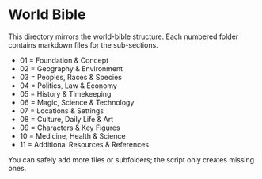 # World Bible

This directory mirrors the world-bible structure. Each numbered folder contains markdown files for the sub-sections.

- 01 = Foundation & Concept
- 02 = Geography & Environment
- 03 = Peoples, Races & Species
- 04 = Politics, Law & Economy
- 05 = History & Timekeeping
- 06 = Magic, Science & Technology
- 07 = Locations & Settings
- 08 = Culture, Daily Life & Art
- 09 = Characters & Key Figures
- 10 = Medicine, Health & Science
- 11 = Additional Resources & References

You can safely add more files or subfolders; the script only creates missing ones.
